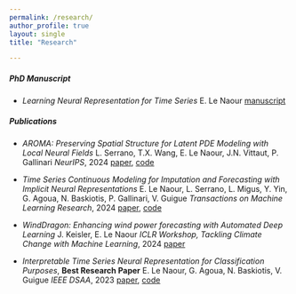 ```yaml
---
permalink: /research/
author_profile: true
layout: single
title: "Research"

---
```


##### PhD Manuscript 

- *Learning Neural Representation for Time Series*
E. Le Naour
[manuscript](https://theses.hal.science/tel-04747432/file/143669_LE_NAOUR_2024_archivage.pdf)


##### Publications

- *AROMA: Preserving Spatial Structure for Latent PDE Modeling with Local Neural Fields*
L. Serrano, T.X. Wang, E. Le Naour, J.N. Vittaut, P. Gallinari
*NeurIPS*, 2024
[paper](https://arxiv.org/pdf/2406.02176), [code](https://github.com/LouisSerrano/aroma)


- *Time Series Continuous Modeling for Imputation and Forecasting with Implicit Neural Representations*
E. Le Naour, L. Serrano, L. Migus, Y. Yin, G. Agoua, N. Baskiotis, P. Gallinari, V. Guigue
*Transactions on Machine Learning Research*, 2024
[paper](https://arxiv.org/pdf/2306.05880), [code](https://github.com/EtienneLnr/TimeFlow)


- *WindDragon: Enhancing wind power forecasting with Automated Deep Learning*
J. Keisler, E. Le Naour
*ICLR Workshop, Tackling Climate Change with Machine Learning*, 2024
[paper](https://arxiv.org/pdf/2402.14385)


- *Interpretable Time Series Neural Representation for Classification Purposes*, **Best Research Paper**
E. Le Naour, G. Agoua, N. Baskiotis, V. Guigue
*IEEE DSAA*, 2023
[paper](https://arxiv.org/pdf/2310.16696), [code](https://github.com/EtienneLnr/InterpretableTSRepresentation)
